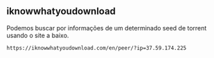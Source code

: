 ## iknowwhatyoudownload

Podemos buscar por informações de um determinado seed de torrent usando o site a baixo.
```sh
https://iknowwhatyoudownload.com/en/peer/?ip=37.59.174.225
```

